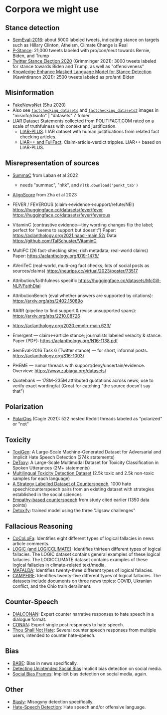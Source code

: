 # Corpora we might use

## Stance detection
* [SemEval-2016](https://www.saifmohammad.com/WebPages/StanceDataset.htm):
  about 5000 labeled tweets, indicating stance on targets such as Hillary
  Clinton, Atheism, Climate Change is Real
* [P-Stance](https://aclanthology.org/2021.findings-acl.208.pdf): 21,000 tweets
  labeled with pro/con/neut towards Bernie, Biden, and Trump
* [Twitter Stance Election 2020](https://arxiv.org/abs/2103.01664)
  (Grimminger 2021): 3000 tweets labeled for stance towards Biden and Trump, as well as "offensiveness"
* [Knowledge Enhance Masked Language Model for Stance
  Detection](https://portals.mdi.georgetown.edu/public/stance-detection-KE-MLM)
  (Kawintiranon 2021): 2500 tweets labeled as pro/anti Biden

## Misinformation
* [FakeNewsNet](https://github.com/KaiDMML/FakeNewsNet) (Shu 2020)
* Also see
  [`factchecking_datasets`](https://files.zotero.net/eyJleHBpcmVzIjoxNzU3Njk0NzUyLCJoYXNoIjoiMmE0NzVhYWQ1NTA4ODcwODM5NWZkZjYzNjI1M2NiMGQiLCJpdGVtIjoiMjA4MTcwNThcL0FVQUlTSjZCIiwiZmlsZW5hbWUiOiJmYWN0Y2hlY2tpbmdfZGF0YXNldHMucG5nIiwiY29udGVudFR5cGUiOiJpbWFnZVwvcG5nIn0%3D/0c05a25813f87bbc205919b863fdbe4172c18d3bbe33a13b73c4649cfe22c444/factchecking_datasets.png)
  and
  [`factchecking_datasets2`](https://files.zotero.net/eyJleHBpcmVzIjoxNzU3Njk0NzkzLCJoYXNoIjoiYWI2YTQzMDc3OWIyMjdkMzBjZTE2NDU2NmRhZDMxMjAiLCJpdGVtIjoiMjA4MTcwNThcL0E2NlNaNThFIiwiZmlsZW5hbWUiOiJmYWN0Y2hlY2tpbmdfZGF0YXNldHMyLnBuZyIsImNvbnRlbnRUeXBlIjoiaW1hZ2VcL3BuZyJ9/6d5b011e800a64479a4684d86ef6011866b3823359ed17fc3ece8ddddbe9b2f6/factchecking_datasets2.png) images in "misinfo/disinfo" | "datasets"
  Z folder
* [LIAR Dataset](https://sites.cs.ucsb.edu/~william/papers/acl2017.pdf) Statements collected from POLITIFACT.COM rated on a scale of truthfulness with context and justification.
   * [LIAR-PLUS](https://github.com/Tariq60/LIAR-PLUS).  LIAR dataset with human justifications from related fact checking articles.
   * [LIAR++ and FullFact](https://github.com/LanD-FBK/benchmark-gen-explanations). Claim-article-verdict tripples.  LIAR++ based on LIAR-PLUS.

## Misrepresentation of sources

* [SummaC](https://github.com/tingofurro/summac) from Laban et al 2022
    - needs "summac", "nltk", and `nltk.download('punkt_tab')`

* [AlignScore](https://huggingface.co/yzha/AlignScore) from Zha et al 2023

* FEVER / FEVEROUS (claim→evidence→support/refute/NEI)
https://huggingface.co/datasets/fever/fever
https://huggingface.co/datasets/fever/feverous

* VitaminC (contrastive evidence—tiny wording changes flip the label; perfect for “seems to support but doesn’t”)
Paper: https://aclanthology.org/2021.naacl-main.52/ Data: https://github.com/TalSchuster/VitaminC

* MultiFC (26 fact-checking sites; rich metadata; real-world claims)
Paper: https://aclanthology.org/D19-1475/

* AVeriTeC (real-world, multi-org fact checks; lots of social posts as sources/claims)
https://neurips.cc/virtual/2023/poster/73517

* Attribution/faithfulness specific
https://huggingface.co/datasets/McGill-NLP/FaithDial

* AttributionBench (eval whether answers are supported by citations):
https://arxiv.org/abs/2402.15089o

* RARR (pipeline to find support & revise unsupported spans): https://arxiv.org/abs/2210.08726

* https://aclanthology.org/2020.emnlp-main.623/

* Emergent — claim↔article stance; journalists labeled veracity & stance.
Paper (PDF): https://aclanthology.org/N16-1138.pdf

* SemEval-2016 Task 6 (Twitter stance) — for short, informal posts.
https://aclanthology.org/S16-1003/

* PHEME — rumor threads with support/deny/uncertain/evidence.
Overview: https://www.zubiaga.org/datasets/

* Quotebank — 178M–235M attributed quotations across news; use to verify exact
 wording/at  (Great for catching "the source doesn't say that")

## Polarization
* [PolarOps](http://stephendavies.org/writings/IC2S2_2022abstract.pdf) (Cagle 2021): 522 nested Reddit threads labeled as "polarized" or "not"


## Toxicity

* [ToxiGen](https://www.microsoft.com/en-us/research/publication/toxigen-a-large-scale-machine-generated-dataset-for-adversarial-and-implicit-hate-speech-detection/): A Large-Scale Machine-Generated Dataset for Adversarial and Implicit Hate Speech Detection (274k statements)
* [DeToxy](https://ar5iv.labs.arxiv.org/html/2110.07592): A Large-Scale Multimodal Dataset for Toxicity Classification in Spoken Utterances (2M+ statements)
* [Multilingual Toxicity Detection Dataset](https://huggingface.co/datasets/textdetox/multilingual_toxicity_dataset) (2.5k toxic and 2.5k non-toxic samples for each language)
* [A Strategy Labelled Dataset of Counterspeech](https://aclanthology.org/2024.woah-1.20/), 1000 hate speech/counterspeech pairs from an existing dataset with strategies established in the social sciences
* [Empathy-based counterspeech](https://dataverse.harvard.edu/dataset.xhtml?persistentId=doi:10.7910/DVN/ARZ9PU) from study cited earlier (1350 data points)
* [Detoxify](https://huggingface.co/unitary/unbiased-toxic-roberta): trained model using the three "Jigsaw challenges"


## Fallacious Reasoning
* [CoCoLoFa](https://github.com/Crowd-AI-Lab/cocolofa/): Identifies eight different types of logical fallacies in news article comments.
* [LOGIC (and LOGICCLIMATE)](https://github.com/causalNLP/logical-fallacy): Identifies thirteen different types of logical fallacies. The LOGIC dataset contains general examples of these logical fallacies. The LOGICCLIMATE dataset contains examples of these logical fallacies in climate-related text/media.
* [MAFALDA](https://github.com/ChadiHelwe/MAFALDA): Identifies twenty-three different types of logical fallacies.
* [CAMPFIRE](https://github.com/melissatorgbi/CAMPFIRE): Identifies twenty-five different types of logical fallacies. The datasets include documents on three news topics: COVID, Ukranian conflict, and the Ohio train derailment.

## Counter-Speech
* [DIALCONAN](https://github.com/marcoguerini/CONAN?tab=readme-ov-file#dialoconan): Expert counter narrative responses to hate speech in a dialogue format.
* [CONAN](https://huggingface.co/datasets/FrancophonIA/CONAN):
Expert single post responses to hate speech.
* [Thou Shall Not Hate](https://github.com/hate-alert/Countering_Hate_Speech_ICWSM2019):
Several counter speech responses from multiple users, intended to counter hate-speech.

## Bias
* [BABE](https://huggingface.co/datasets/mediabiasgroup/BABE):
Bias in news specifically.
* [Detecting Unintended Social Bias](https://github.com/sahoonihar/ToxicBias_CoNLL_2022/blob/main/Data/toxicbias_test.csv)
Implicit bias detection on social media.
* [Social Bias Frames](https://github.com/devitoska/social_bias_frames?tab=readme-ov-file):
Implicit bias detection on social media, again.

## Other
* [Biasly](https://huggingface.co/datasets/mila-ai4h/biasly-data):
Misogyny detection specifically.
* [Hate-Speech Detection](https://github.com/t-davidson/hate-speech-and-offensive-language):
Hate speech and/or offensive language.
